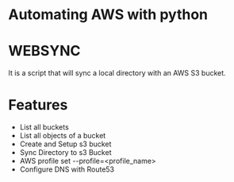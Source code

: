 # Automating AWS with python

# WEBSYNC
It is a script that will sync a local directory with an AWS S3 bucket.

# Features

- List all buckets
- List all objects of a bucket
- Create and Setup s3 bucket
- Sync Directory to s3 Bucket
- AWS profile set --profile=<profile_name>
- Configure DNS with Route53
